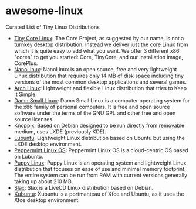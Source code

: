 # awesome-linux
Curated List of Tiny Linux Distributions


- [Tiny Core Linux](https://en.wikipedia.org/wiki/Tiny_Core_Linux): The Core Project, as suggested by our name, is not a turnkey desktop distribution. Instead we deliver just the core Linux from which it is quite easy to add what you want. We offer 3 different x86 "cores" to get you started: Core, TinyCore, and our installation image, CorePlus.
- [NanoLinux](https://en.wikipedia.org/wiki/Nanolinux): NanoLinux is an open source, free and very lightweight Linux distribution that requires only 14 MB of disk space including tiny versions of the most common desktop applications and several games.
- [Arch Linux](https://en.wikipedia.org/wiki/Arch_Linux): Lightweight and flexible Linux distribution that tries to Keep It Simple.
- [Damn Small Linux](https://en.wikipedia.org/wiki/Damn_Small_Linux): Damn Small Linux is a computer operating system for the x86 family of personal computers. It is free and open source software under the terms of the GNU GPL and other free and open source licenses.
- [Knoppix](https://en.wikipedia.org/wiki/Knoppix): Based on Debian designed to be run directly from removable medium, uses	LXDE (previously KDE).
- [Lubuntu](https://en.wikipedia.org/wiki/Lubuntu): Lightweight Linux distribution based on Ubuntu but using the LXDE desktop environment.
- [Peppermint Linux OS](https://en.wikipedia.org/wiki/Peppermint_Linux_OS): Peppermint Linux OS is a cloud-centric OS based on Lubuntu.
- [Puppy Linux](https://en.wikipedia.org/wiki/Puppy_Linux): Puppy Linux is an operating system and lightweight Linux distribution that focuses on ease of use and minimal memory footprint. The entire system can be run from RAM with current versions generally taking up about 210 MB.
- [Slax](https://en.wikipedia.org/wiki/Slax): Slax is a LiveCD Linux distribution based on Debian.
- [Xubuntu](https://en.wikipedia.org/wiki/Xubuntu): Xubuntu is a portmanteau of Xfce and Ubuntu, as it uses the Xfce desktop environment.
